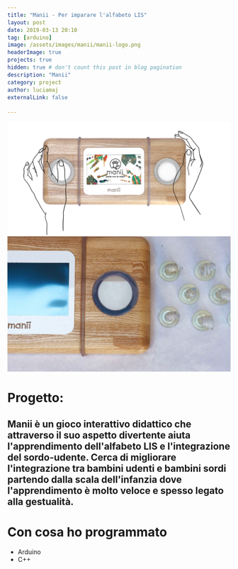 ```yaml
---
title: "Manii - Per imparare l'alfabeto LIS"
layout: post
date: 2019-03-13 20:10
tag: [arduino]
image: /assets/images/manii/manii-logo.png
headerImage: true
projects: true
hidden: true # don't count this post in blog pagination
description: "Manii"
category: project
author: luciamaj
externalLink: false

---
```


![image](/assets/images/manii/manii-1.png)
![image](/assets/images/manii/manii-2.png)

# Progetto:
Manii è un gioco interattivo didattico che attraverso il suo aspetto divertente aiuta l'apprendimento dell'alfabeto LIS e l'integrazione del sordo-udente. 
Cerca di migliorare l'integrazione tra bambini udenti e bambini sordi partendo dalla scala dell'infanzia dove l'apprendimento è molto veloce e spesso legato alla gestualità.
---

# Con cosa ho programmato

- Arduino
- C++